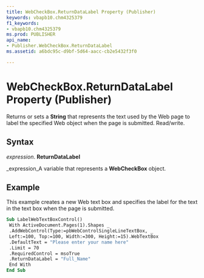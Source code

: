 ```yaml
---
title: WebCheckBox.ReturnDataLabel Property (Publisher)
keywords: vbapb10.chm4325379
f1_keywords:
- vbapb10.chm4325379
ms.prod: PUBLISHER
api_name:
- Publisher.WebCheckBox.ReturnDataLabel
ms.assetid: a6bdc95c-d9bf-5d64-aacc-cb2e5432f3f0

---
```



# WebCheckBox.ReturnDataLabel Property (Publisher)

Returns or sets a  **String** that represents the text used by the Web page to label the specified Web object when the page is submitted. Read/write.


## Syntax

 _expression_. **ReturnDataLabel**

 _expression_A variable that represents a  **WebCheckBox** object.


## Example

This example creates a new Web text box and specifies the label for the text in the text box when the page is submitted.


```vb
Sub LabelWebTextBoxControl() 
 With ActiveDocument.Pages(1).Shapes _ 
 .AddWebControl(Type:=pbWebControlSingleLineTextBox, _ 
 Left:=100, Top:=100, Width:=300, Height:=15).WebTextBox 
 .DefaultText = "Please enter your name here" 
 .Limit = 70 
 .RequiredControl = msoTrue 
 .ReturnDataLabel = "Full_Name" 
 End With 
End Sub
```


